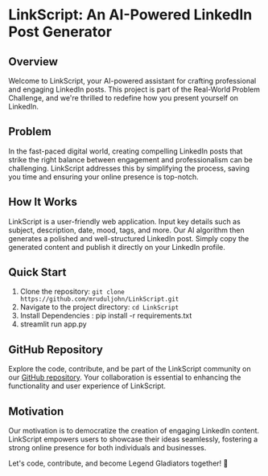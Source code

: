 # LinkScript: An AI-Powered LinkedIn Post Generator

## Overview

Welcome to LinkScript, your AI-powered assistant for crafting professional and engaging LinkedIn posts. This project is part of the Real-World Problem Challenge, and we're thrilled to redefine how you present yourself on LinkedIn.

## Problem

In the fast-paced digital world, creating compelling LinkedIn posts that strike the right balance between engagement and professionalism can be challenging. LinkScript addresses this by simplifying the process, saving you time and ensuring your online presence is top-notch.

## How It Works

LinkScript is a user-friendly web application. Input key details such as subject, description, date, mood, tags, and more. Our AI algorithm then generates a polished and well-structured LinkedIn post. Simply copy the generated content and publish it directly on your LinkedIn profile.

## Quick Start

1. Clone the repository: `git clone https://github.com/mruduljohn/LinkScript.git`
2. Navigate to the project directory: `cd LinkScript`
3. Install Dependencies : pip install -r requirements.txt
4. streamlit run app.py

## GitHub Repository

Explore the code, contribute, and be part of the LinkScript community on our [GitHub repository](https://github.com/mruduljohn/LinkScript). Your collaboration is essential to enhancing the functionality and user experience of LinkScript.

## Motivation

Our motivation is to democratize the creation of engaging LinkedIn content. LinkScript empowers users to showcase their ideas seamlessly, fostering a strong online presence for both individuals and businesses.


Let's code, contribute, and become Legend Gladiators together! 🚀